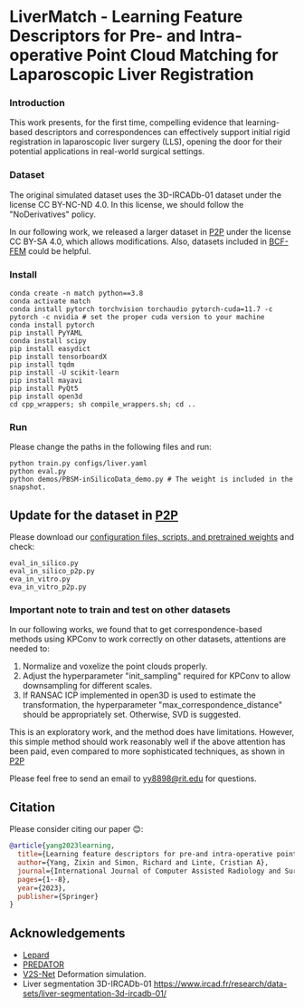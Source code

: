 # LiverMatch - Learning Feature Descriptors for Pre- and Intra-operative Point Cloud Matching for Laparoscopic Liver Registration

### Introduction

This work presents, for the first time, compelling evidence that learning-based descriptors and correspondences can effectively support initial rigid registration in laparoscopic liver surgery (LLS), opening the door for their potential applications in real-world surgical settings.

### Dataset

The original simulated dataset uses the 3D-IRCADb-01 dataset under the license CC BY-NC-ND 4.0. In this license, we should follow the "NoDerivatives" policy.

In our following work, we released a larger dataset in [P2P](https://github.com/zixinyang9109/P2P) under the license CC BY-SA 4.0, which allows modifications. Also, datasets included in [BCF-FEM](https://github.com/zixinyang9109/BCF-FEM) could be helpful.


### Install
```
conda create -n match python==3.8
conda activate match
conda install pytorch torchvision torchaudio pytorch-cuda=11.7 -c pytorch -c nvidia # set the proper cuda version to your machine
conda install pytorch
pip install PyYAML
conda install scipy
pip install easydict
pip install tensorboardX
pip install tqdm
pip install -U scikit-learn
pip install mayavi
pip install PyQt5
pip install open3d
cd cpp_wrappers; sh compile_wrappers.sh; cd ..
```
### Run

Please change the paths in the following files and run:

```
python train.py configs/liver.yaml
python eval.py
python demos/PBSM-inSilicoData_demo.py # The weight is included in the snapshot. 
```

## Update for the dataset in [P2P](https://github.com/zixinyang9109/P2P)

Please download our [configuration files, scripts, and pretrained weights](https://drive.google.com/file/d/1L0mWJevuJVbdiOjW7o0wLeAFCpCmug8o/view?usp=sharing) and check:

```
eval_in_silico.py
eval_in_silico_p2p.py
eva_in_vitro.py
eva_in_vitro_p2p.py
```




### Important note to train and test on other datasets

In our following works, we found that to get correspondence-based methods using KPConv to work correctly on other datasets, attentions are needed to:

1. Normalize and voxelize the point clouds properly.
2. Adjust the hyperparameter "init_sampling" required for KPConv to allow downsampling for different scales.
3. If RANSAC ICP implemented in open3D is used to estimate the transformation, the hyperparameter "max_correspondence_distance" should be appropriately set. Otherwise, SVD is suggested.

This is an exploratory work, and the method does have limitations. However, this simple method should work reasonably well if the above attention has been paid, even compared to more sophisticated techniques, as shown in [P2P](https://github.com/zixinyang9109/P2P) 

Please feel free to send an email to yy8898@rit.edu for questions.

## Citation

Please consider citing our paper :blush::

```bibtex
@article{yang2023learning,
  title={Learning feature descriptors for pre-and intra-operative point cloud matching for laparoscopic liver registration},
  author={Yang, Zixin and Simon, Richard and Linte, Cristian A},
  journal={International Journal of Computer Assisted Radiology and Surgery},
  pages={1--8},
  year={2023},
  publisher={Springer}
}
```



## Acknowledgements

- [Lepard](https://github.com/rabbityl/lepard) 
- [PREDATOR](https://github.com/prs-eth/OverlapPredator)
- [V2S-Net](https://gitlab.com/nct_tso_public/Volume2SurfaceCNN) Deformation simulation.
- Liver segmentation 3D-IRCADb-01 https://www.ircad.fr/research/data-sets/liver-segmentation-3d-ircadb-01/
